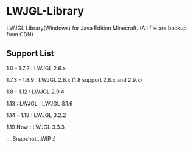 # LWJGL-Library
LWJGL Library(Windows) for Java Edition Minecraft.
(All file are backup from CDN)

## Support List
1.0 - 1.7.2 : LWJGL 2.6.x

1.7.3 - 1.8.9 : LWJGL 2.8.x (1.8 support 2.8.x and 2.9.x)

1.8 - 1.12 : LWJGL 2.9.4

1.13 : LWJGL : LWJGL 3.1.6

1.14 - 1.18 : LWJGL 3.2.2

1.19 Now : LWJGL 3.3.3

....Snapshot...WIP :)
